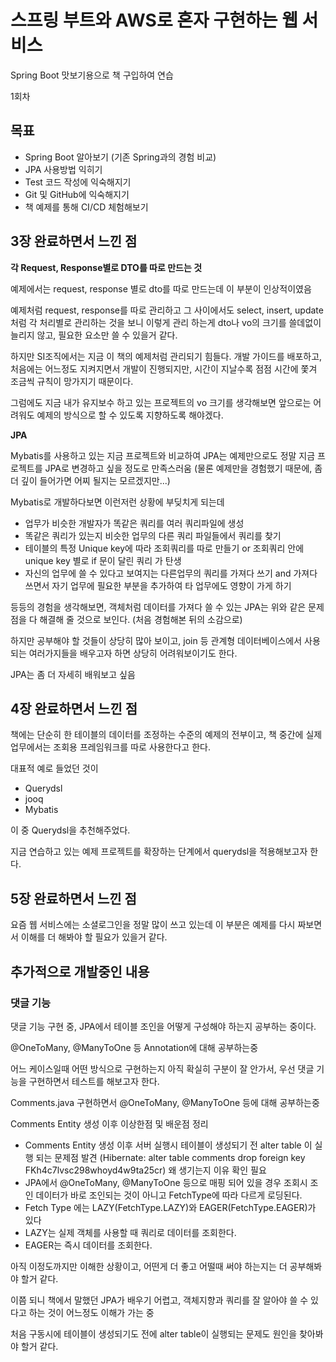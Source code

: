 # 스프링 부트와 AWS로 혼자 구현하는 웹 서비스

Spring Boot 맛보기용으로 책 구입하여 연습 

1회차

## 목표

- Spring Boot 알아보기 (기존 Spring과의 경험 비교)
- JPA 사용방법 익히기
- Test 코드 작성에 익숙해지기
- Git 및 GitHub에 익숙해지기
- 책 예제를 통해 CI/CD 체험해보기

## 3장 완료하면서 느낀 점 

**각 Request, Response별로 DTO를 따로 만드는 것**

예제에서는 request, response 별로 dto를 따로 만드는데 이 부분이 인상적이였음

예제처럼 request, response를 따로 관리하고 그 사이에서도 select, insert, update 처럼 각 처리별로
관리하는 것을 보니 이렇게 관리 하는게 dto나 vo의 크기를 쓸데없이 늘리지 않고, 필요한 요소만 쓸 수 있을거 같다.

하지만 SI조직에서는 지금 이 책의 예제처럼 관리되기 힘들다.  개발 가이드를 배포하고, 처음에는 어느정도 지켜지면서
개발이 진행되지만, 시간이 지날수록 점점 시간에 쫓겨 조금씩 규칙이 망가지기 때문이다.  

그럼에도 지금 내가 유지보수 하고 있는 프로젝트의 vo 크기를 생각해보면 앞으로는 어려워도 예제의 방식으로 할 수 있도록 지향하도록 해야겠다.


**JPA**

Mybatis를 사용하고 있는 지금 프로젝트와 비교하여 JPA는 예제만으로도 정말 지금 프로젝트를 JPA로 변경하고 싶을 정도로 만족스러움
(물론 예제만을 경험했기 때문에, 좀 더 깊이 들어가면 어찌 될지는 모르겠지만...)

Mybatis로 개발하다보면 이런저런 상황에 부딪치게 되는데 

- 업무가 비슷한 개발자가 똑같은 쿼리를 여러 쿼리파일에 생성
- 똑같은 쿼리가 있는지 비슷한 업무의 다른 쿼리 파일들에서 쿼리를 찾기 
- 테이블의 특정 Unique key에 따라 조회쿼리를 따로 만들기 or 조회쿼리 안에 unique key 별로 if 문이 달린 쿼리 가 탄생 
- 자신의 업무에 쓸 수 있다고 보여지는 다른업무의 쿼리를 가져다 쓰기 and 가져다 쓰면서 자기 업무에 필요한 부분을 추가하여 타 업무에도 영향이 가게 하기 

등등의 경험을 생각해보면, 객체처럼 데이터를 가져다 쓸 수 있는 JPA는 위와 같은 문제점을 다 해결해 줄 것으로 보인다. (처음 경험해본 뒤의 소감으로)

하지만 공부해야 할 것들이 상당히 많아 보이고, join 등 관계형 데이터베이스에서 사용되는 여러가지들을 배우고자 하면 상당히 어려워보이기도 한다. 

JPA는 좀 더 자세히 배워보고 싶음


## 4장 완료하면서 느낀 점

책에는 단순히 한 테이블의 데이터를 조정하는 수준의 예제의 전부이고, 
책 중간에 실제 업무에서는 조회용 프레임워크를 따로 사용한다고 한다. 

대표적 예로 들었던 것이 

- Querydsl
- jooq
- Mybatis

이 중 Querydsl을 추천해주었다. 

지금 연습하고 있는 예제 프로젝트를 확장하는 단계에서 querydsl을 적용해보고자 한다. 


## 5장 완료하면서 느낀 점

요즘 웹 서비스에는 소셜로그인을 정말 많이 쓰고 있는데 이 부분은 예제를 다시 짜보면서 이해를 더 해봐야 할 필요가 있을거 같다.



## 추가적으로 개발중인 내용

### 댓글 기능

댓글 기능 구현 중, JPA에서 테이블 조인을 어떻게 구성해야 하는지 공부하는 중이다. 

@OneToMany, @ManyToOne 등 Annotation에 대해 공부하는중

어느 케이스일때 어떤 방식으로 구현하는지 아직 확실히 구분이 잘 안가서, 우선 댓글 기능을 구현하면서 테스트를 해보고자 한다.


Comments.java 구현하면서 @OneToMany, @ManyToOne 등에 대해 공부하는중 

Comments Entity 생성 이후 이상한점 및 배운점 정리 

- Comments Entity 생성 이후 서버 실행시 테이블이 생성되기 전 alter table 이 실행 되는 문제점 발견
  (Hibernate: alter table comments drop foreign key FKh4c7lvsc298whoyd4w9ta25cr) 왜 생기는지 이유 확인 필요
- JPA에서 @OneToMany, @ManyToOne 등으로 매핑 되어 있을 경우 조회시 조인 데이터가 바로 조인되는 것이 아니고 FetchType에 따라 다르게 로딩된다.
- Fetch Type 에는 LAZY(FetchType.LAZY)와 EAGER(FetchType.EAGER)가 있다 
- LAZY는 실제 객체를 사용할 때 쿼리로 데이터를 조회한다. 
- EAGER는 즉시 데이터를 조회한다.

아직 이정도까지만 이해한 상황이고, 어떤게 더 좋고 어떨때 써야 하는지는 더 공부해봐야 할거 같다.

이쯤 되니 책에서 말했던 JPA가 배우기 어렵고, 객체지향과 쿼리를 잘 알아야 쓸 수 있다고 하는 것이 어느정도 이해가 가는 중

처음 구동시에 테이블이 생성되기도 전에 alter table이 실행되는 문제도 원인을 찾아봐야 할거 같다. 
